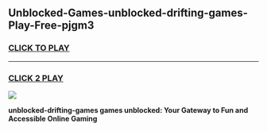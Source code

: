 
## Unblocked-Games-unblocked-drifting-games-Play-Free-pjgm3
<h3>
<a href="https://premium76.site?title=unblocked-drifting-games&ref=20M">CLICK TO PLAY</a></h3>
<hr>

<h3>
<a href="https://premium76.site?title=unblocked-drifting-games&ref=20M">CLICK 2 PLAY</a>
  
</h3>

<a href="https://premium76.site?title=unblocked-drifting-games&ref=19M"><img src="https://clearcache.store/games.png"></a>


**unblocked-drifting-games games unblocked: Your Gateway to Fun and Accessible Online Gaming**
